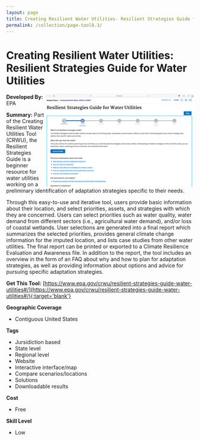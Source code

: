 ```yaml
---
layout: page
title: Creating Resilient Water Utilities- Resilient Strategies Guide for Water Utilities
permalink: /collection/page-tool8.3/
---
```

# Creating Resilient Water Utilities: Resilient Strategies Guide for Water Utilities

<img src="/images/scaled_250_400/TOOLID_8.3_ScreenCapture-1.png" style="max-height:250px;max-width:400;" align="right"/>

**Developed By:** EPA

**Summary:** Part of the Creating Resilient Water Utilities Tool (CRWU), the Resilient Strategies Guide is a beginner resource for water utilities working on a preliminary identification of adaptation strategies specific to their needs. 

Through this easy-to-use and iterative tool, users provide basic information about their location, and select priorities, assets, and strategies with which they are concerned. Users can select priorities such as water quality, water demand from different sectors (i.e., agricultural water demand), and/or loss of coastal wetlands. User selections are generated into a final report which summarizes the selected priorities, provides general climate change information for the imputed location, and lists case studies from other water utilities. The final report can be printed or exported to a Climate Resilience Evaluation and Awareness file. In addition to the report, the tool includes an overview in the form of an FAQ about why and how to plan for adaptation strategies, as well as providing information about options and advice for pursuing specific adaptation strategies. 

**Get This Tool:** [https://www.epa.gov/crwu/resilient-strategies-guide-water-utilities#/](https://www.epa.gov/crwu/resilient-strategies-guide-water-utilities#/){:target='blank'}

**Geographic Coverage**

* Contiguous United States

**Tags**

*  Jursidiction based
*  State level
*  Regional level
*  Website
*  Interactive interface/map
*  Compare scenarios/locations
*  Solutions
*  Downloadable results

**Cost**

* Free

**Skill Level**

* Low
